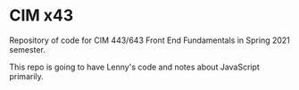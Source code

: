 # CIM x43

Repository of code for CIM 443/643 Front End Fundamentals in Spring 2021 semester.

This repo is going to have Lenny's code and notes about JavaScript primarily.
